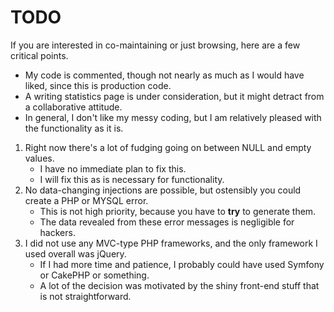 TODO
====

If you are interested in co-maintaining or just browsing, here are a few critical points.

* My code is commented, though not nearly as much as I would have liked, since this is production code.
* A writing statistics page is under consideration, but it might detract from a collaborative attitude.
* In general, I don't like my messy coding, but I am relatively pleased with the functionality as it is.

1. Right now there's a lot of fudging going on between NULL and empty values.
	- I have no immediate plan to fix this.
	- I will fix this as is necessary for functionality.   
2. No data-changing injections are possible, but ostensibly you could create a PHP or MYSQL error.
	- This is not high priority, because you have to __try__ to generate them.
	- The data revealed from these error messages is negligible for hackers.
3. I did not use any MVC-type PHP frameworks, and the only framework I used overall was jQuery.
	- If I had more time and patience, I probably could have used Symfony or CakePHP or something.
	- A lot of the decision was motivated by the shiny front-end stuff that is not straightforward.